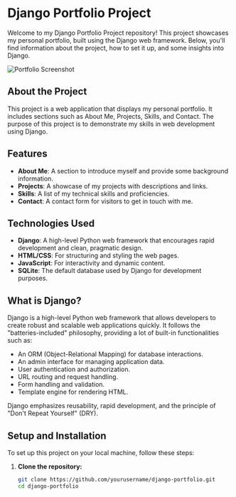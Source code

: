 # Django Portfolio Project

Welcome to my Django Portfolio Project repository! This project showcases my personal portfolio, built using the Django web framework. Below, you'll find information about the project, how to set it up, and some insights into Django.

![Portfolio Screenshot]("\media_root\portfolo_img\tye_new_you.jpg")

## About the Project

This project is a web application that displays my personal portfolio. It includes sections such as About Me, Projects, Skills, and Contact. The purpose of this project is to demonstrate my skills in web development using Django.

## Features

- **About Me**: A section to introduce myself and provide some background information.
- **Projects**: A showcase of my projects with descriptions and links.
- **Skills**: A list of my technical skills and proficiencies.
- **Contact**: A contact form for visitors to get in touch with me.

## Technologies Used

- **Django**: A high-level Python web framework that encourages rapid development and clean, pragmatic design.
- **HTML/CSS**: For structuring and styling the web pages.
- **JavaScript**: For interactivity and dynamic content.
- **SQLite**: The default database used by Django for development purposes.

## What is Django?

Django is a high-level Python web framework that allows developers to create robust and scalable web applications quickly. It follows the "batteries-included" philosophy, providing a lot of built-in functionalities such as:

- An ORM (Object-Relational Mapping) for database interactions.
- An admin interface for managing application data.
- User authentication and authorization.
- URL routing and request handling.
- Form handling and validation.
- Template engine for rendering HTML.

Django emphasizes reusability, rapid development, and the principle of "Don't Repeat Yourself" (DRY).

## Setup and Installation

To set up this project on your local machine, follow these steps:

1. **Clone the repository:**
   ```bash
   git clone https://github.com/yourusername/django-portfolio.git
   cd django-portfolio
